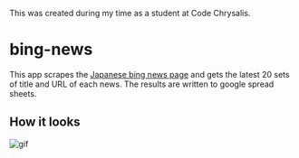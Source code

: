 This was created during my time as a student at Code Chrysalis.

# bing-news

This app scrapes the [Japanese bing news page](https://www.bing.com/news) and gets the latest 20 sets of title and URL of each news. The results are written to google spread sheets.


## How it looks

![gif](/bingnews.gif)

## 